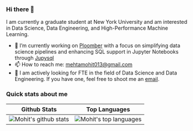 ### Hi there 👋

I am currently a graduate student at New York University and am interested in Data Science, Data Engineering, and High-Performance Machine Learning. 

- 🔭 I’m currently working on [Ploomber](https://github.com/ploomber/ploomber) with a focus on simplifying data science pipelines and enhancing SQL support in Jupyter Notebooks through [Jupysql](https://github.com/ploomber/jupysql)
- 📫 How to reach me: mehtamohit013@gmail.com
- 🤔 I am actively looking for FTE in the field of Data Science and Data Engineering. If you have one, feel free to shoot me an [email](mailto:mehtamohit013@gmail.com).
<!--
**mehtamohit013/mehtamohit013** is a ✨ _special_ ✨ repository because its `README.md` (this file) appears on your GitHub profile.

Here are some ideas to get you started:

- 🔭 I’m currently working on ...
- 🌱 I’m currently learning ...
- 👯 I’m looking to collaborate on ...
- 🤔 I’m looking for help with ...
- 💬 Ask me about ...
- 📫 How to reach me: ...
- 😄 Pronouns: ...
- ⚡ Fun fact: ...
-->

### Quick stats about me
| Github Stats | Top Languages |
| --- | --- |
| ![Mohit's github stats](https://github-readme-stats.vercel.app/api?username=mehtamohit013&show_icons=true&title_color=f6c32c&icon_color=f6c32c&text_color=9f9f9f&bg_color=151515&count_private=true) | ![Mohit's top languages](https://github-readme-stats.vercel.app/api/top-langs/?username=mehtamohit013&show_icons=true&title_color=f6c32c&icon_color=f6c32c&text_color=9f9f9f&bg_color=151515&count_private=true&layout=compact) |

